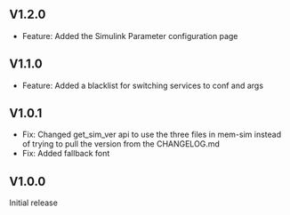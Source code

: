 ## V1.2.0
- Feature: Added the Simulink Parameter configuration page

## V1.1.0
- Feature: Added a blacklist for switching services to conf and args

## V1.0.1
- Fix: Changed get_sim_ver api to use the three files in mem-sim instead of trying to pull the version from the CHANGELOG.md
- Fix: Added fallback font

## V1.0.0
Initial release